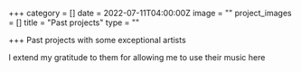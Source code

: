 +++
category = []
date = 2022-07-11T04:00:00Z
image = ""
project_images = []
title = "Past projects"
type = ""

+++
Past projects with some exceptional artists

I extend my gratitude to them for allowing me to use their music here